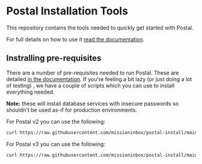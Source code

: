 # Postal Installation Tools

This repository contains the tools needed to quickly get started with Postal.

For full details on how to use it [read the documentation](https://docs.postalserver.io).

## Instralling pre-requisites

There are a number of pre-requisites needed to run Postal. These are detailed [in the documentation](https://docs.postalserver.io/getting-started/prerequisites). If you're feeling a bit lazy (or just doing a lot of testing) , we have a couple of scripts which you can use to install everything needed.

**Note:** these will install database services with insecure passwords so shouldn't be used as-if for production environments.

For Postal v2 you can use the following:

```bash
curl https://raw.githubusercontent.com/missioninbox/postal-install/main/prerequisites/install-ubuntu.v2.sh | bash
```

For Postal v3 you can use the following:

```bash
curl https://raw.githubusercontent.com/missioninbox/postal-install/main/prerequisites/install-ubuntu.v3.sh | bash
```
